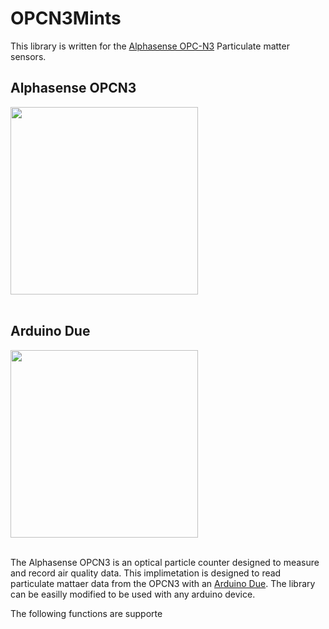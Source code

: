 # OPCN3Mints

This library is written for the [Alphasense OPC-N3](http://www.alphasense.com/WEB1213/wp-content/uploads/2018/02/OPC-N3.pdf) Particulate matter sensors. 

## Alphasense OPCN3
<img src="https://github.com/mi3nts/OPCN3Mints/blob/master/res/OPCN3.JPG?raw=true" height="300"/>
</br></br>


## Arduino Due
<img src="https://store-cdn.arduino.cc/usa/catalog/product/cache/1/image/520x330/604a3538c15e081937dbfbd20aa60aad/A/0/A000062_featured_2.jpg" height="300"/>
</br></br>

The Alphasense OPCN3 is an optical particle counter designed to measure and record air quality data. This implimetation is designed to read particulate mattaer data from the OPCN3 with an [Arduino Due](https://store.arduino.cc/usa/arduino-due). The library can be easilly modified to be used with any arduino device.

The following functions are supporte



